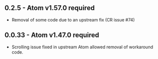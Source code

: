 ## 0.2.5 - Atom v1.57.0 required
 - Removal of some code due to an upstream fix (CR issue #74)

## 0.0.33 - Atom v1.47.0 required
 - Scrolling issue fixed in upstream Atom allowed removal of workaround code.
